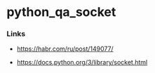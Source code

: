 # python_qa_socket

### Links

- https://habr.com/ru/post/149077/

- https://docs.python.org/3/library/socket.html

